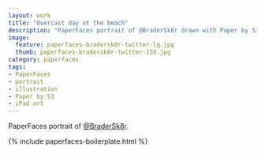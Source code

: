 ```yaml
---
layout: work
title: "Overcast day at the beach"
description: "PaperFaces portrait of @BraderSk8r drawn with Paper by 53 on an iPad."
image: 
  feature: paperfaces-bradersk8r-twitter-lg.jpg
  thumb: paperfaces-bradersk8r-twitter-150.jpg
category: paperfaces
tags: 
- PaperFaces
- portrait
- illustration
- Paper by 53
- iPad art
---
```


PaperFaces portrait of [@BraderSk8r](http://twitter.com/BraderSk8r).

{% include paperfaces-boilerplate.html %}